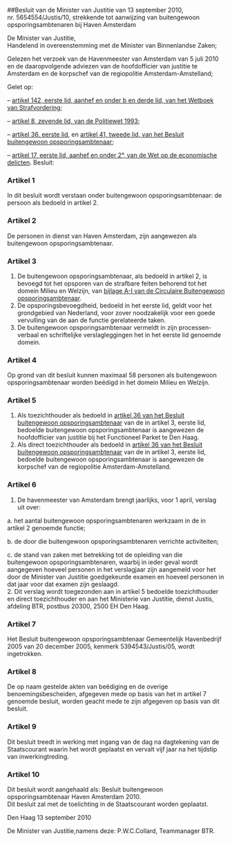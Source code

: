 <meta http-equiv='Content-Type' content='text/html; charset=utf-8' />

##Besluit van de Minister van Justitie van 13 september 2010, nr. 5654554/Justis/10, strekkende tot aanwijzing van buitengewoon opsporingsambtenaren bij Haven Amsterdam

De Minister van Justitie,  
Handelend in overeenstemming met de Minister van Binnenlandse Zaken;

Gelezen het verzoek van de Havenmeester van Amsterdam van 5 juli 2010 en de daaropvolgende adviezen van de hoofdofficier van justitie te Amsterdam en de korpschef van de regiopolitie Amsterdam-Amstelland;

Gelet op:

– [artikel 142, eerste lid, aanhef en onder b en derde lid, van het Wetboek van Strafvordering](../../../../../../../../wet/wet/van/15/januari/1921/BWBR0001903/README.md);  

– [artikel 8, zevende lid, van de Politiewet 1993](../../../../../../../../wet/politiewet/1993/BWBR0006299/README.md);  

– [artikel 36, eerste lid](../../../../../../../../AMvB/besluit/buitengewoon/opsporingsambtenaar/BWBR0007013/README.md), en [artikel 41, tweede lid, van het Besluit buitengewoon opsporingsambtenaar](../../../../../../../../AMvB/besluit/buitengewoon/opsporingsambtenaar/BWBR0007013/README.md);  

– [artikel 17, eerste lid, aanhef en onder 2°, van de Wet op de economische delicten](../../../../../../../../wet/wet/op/de/economische/delicten/BWBR0002063/README.md).     Besluit:    

### Artikel  1  

In dit besluit wordt verstaan onder buitengewoon opsporingsambtenaar: de persoon als bedoeld in artikel 2.  

### Artikel  2  

De personen in dienst van Haven Amsterdam, zijn aangewezen als buitengewoon opsporingsambtenaar.  

### Artikel  3  

1.  De buitengewoon opsporingsambtenaar, als bedoeld in artikel 2, is bevoegd tot het opsporen van de strafbare feiten behorend tot het domein Milieu en Welzijn, van [bijlage A-I van de Circulaire Buitengewoon opsporingsambtenaar](../../../../../../../../circulaire/circulaire/buitengewoon/opsporingsambtenaar/BWBR0027483/README.md).   
2.  De opsporingsbevoegdheid, bedoeld in het eerste lid, geldt voor het grondgebied van Nederland, voor zover noodzakelijk voor een goede vervulling van de aan de functie gerelateerde taken.   
3.  De buitengewoon opsporingsambtenaar vermeldt in zijn processen-verbaal en schriftelijke verslagleggingen het in het eerste lid genoemde domein.   

### Artikel  4  

Op grond van dit besluit kunnen maximaal 58 personen als buitengewoon opsporingsambtenaar worden beëdigd in het domein Milieu en Welzijn.  

### Artikel  5  

1.  Als toezichthouder als bedoeld in [artikel 36 van het Besluit buitengewoon opsporingsambtenaar](../../../../../../../../AMvB/besluit/buitengewoon/opsporingsambtenaar/BWBR0007013/README.md) van de in artikel 3, eerste lid, bedoelde buitengewoon opsporingsambtenaar is aangewezen de hoofdofficier van justitie bij het Functioneel Parket te Den Haag.   
2.  Als direct toezichthouder als bedoeld in [artikel 36 van het Besluit buitengewoon opsporingsambtenaar](../../../../../../../../AMvB/besluit/buitengewoon/opsporingsambtenaar/BWBR0007013/README.md) van de in artikel 3, eerste lid, bedoelde buitengewoon opsporingsambtenaar is aangewezen de korpschef van de regiopolitie Amsterdam-Amstelland.   

### Artikel  6  

1.  De havenmeester van Amsterdam brengt jaarlijks, voor 1 april, verslag uit over: 

a. het aantal buitengewoon opsporingsambtenaren werkzaam in de in artikel 2 genoemde functie;  

b. de door die buitengewoon opsporingsambtenaren verrichte activiteiten;  

c. de stand van zaken met betrekking tot de opleiding van die buitengewoon opsporingsambtenaren, waarbij in ieder geval wordt aangegeven hoeveel personen in het verslagjaar zijn aangemeld voor het door de Minister van Justitie goedgekeurde examen en hoeveel personen in dat jaar voor dat examen zijn geslaagd.     
2.  Dit verslag wordt toegezonden aan in artikel 5 bedoelde toezichthouder en direct toezichthouder en aan het Ministerie van Justitie, dienst Justis, afdeling BTR, postbus 20300, 2500 EH Den Haag.   

### Artikel  7  

Het Besluit buitengewoon opsporingsambtenaar Gemeentelijk Havenbedrijf 2005 van 20 december 2005, kenmerk 5394543/Justis/05, wordt ingetrokken.  

### Artikel  8  

De op naam gestelde akten van beëdiging en de overige benoemingsbescheiden, afgegeven mede op basis van het in artikel 7 genoemde besluit, worden geacht mede te zijn afgegeven op basis van dit besluit.  

### Artikel  9  

Dit besluit treedt in werking met ingang van de dag na dagtekening van de Staatscourant waarin het wordt geplaatst en vervalt vijf jaar na het tijdstip van inwerkingtreding.  

### Artikel  10  

Dit besluit wordt aangehaald als: Besluit buitengewoon opsporingsambtenaar Haven Amsterdam 2010.  
Dit besluit zal met de toelichting in de Staatscourant worden geplaatst.   

Den Haag 
13 september 2010   

De 
Minister van Justitie,namens deze:
P.W.C.Collard,
Teammanager BTR.   
